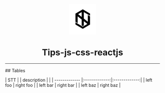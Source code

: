 <div align="center">
  <img height="100" src="img/logo1.png">
  <h1>Tips-js-css-reactjs</h1>

---

</div>
## Tables

| STT  |  | description |  |
| ------------- |:-------------:|:-------------:|
| left foo      | right foo     |
| left bar      | right bar     |
| left baz      | right baz     |
